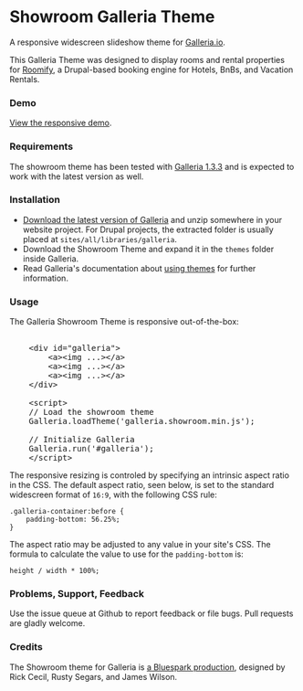 Showroom Galleria Theme
========

A responsive widescreen slideshow theme for [Galleria.io](http://Galleria.io).

This Galleria Theme was designed to display rooms and rental properties for [Roomify](http://Roomify.us), a Drupal-based booking engine for Hotels, BnBs, and Vacation Rentals.

### Demo

[View the responsive demo](http://bluesparklabs.github.io/showroom/).

### Requirements

The showroom theme has been tested with [Galleria 1.3.3](http://galleria.io/static/galleria-1.3.3.zip) and is expected to work with the latest version as well.


### Installation

* [Download the latest version of Galleria](http://galleria.io/download/) and unzip somewhere in your website project. For Drupal projects, the extracted folder is usually placed at `sites/all/libraries/galleria`.
* Download the Showroom Theme and expand it in the `themes` folder inside Galleria.
* Read Galleria's documentation about [using themes](http://galleria.io/docs/themes/using_themes/) for further information.

### Usage

The Galleria Showroom Theme is responsive out-of-the-box:

<pre>

    &lt;div id="galleria"&gt;
        &lt;a&gt;&lt;img ...&gt;&lt;/a&gt;
        &lt;a&gt;&lt;img ...&gt;&lt;/a&gt;
        &lt;a&gt;&lt;img ...&gt;&lt;/a&gt;
    &lt;/div&gt;

    &lt;script&gt;
    // Load the showroom theme
    Galleria.loadTheme('galleria.showroom.min.js');

    // Initialize Galleria
    Galleria.run('#galleria');
    &lt;/script&gt;
</pre>

The responsive resizing is controled by specifying an intrinsic aspect ratio in the CSS. The default aspect ratio, seen below, is set to the standard widescreen format of <code>16:9</code>, with the following CSS rule:

    .galleria-container:before {
        padding-bottom: 56.25%;
    }


The aspect ratio may be adjusted to any value in your site's CSS. The formula to calculate the value to use for the `padding-bottom` is:

    height / width * 100%;


### Problems, Support, Feedback

Use the issue queue at Github to report feedback or file bugs.  Pull requests are gladly welcome.


### Credits

The Showroom theme for Galleria is [a Bluespark production](http://bluespark.com), designed by Rick Cecil, Rusty Segars, and James Wilson.
